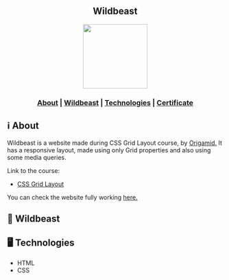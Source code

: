 <h2 align="center">
Wildbeast
</h2>

<p align="center"> 
<img src="https://i.pinimg.com/originals/2b/26/75/2b267547b45b53f39ae691d359b77d93.png" width="150" heigth="150">
</p>

<h3 align="center">  
  <a href="#information_source-about">About</a> | 
   <a href="#page_facing_up-wildbeast">Wildbeast</a> |
  <a href="#desktop_computer-technologies">Technologies</a> |
  <a href="#page_facing_up-certificate">Certificate</a>
</h3>


## :information_source: About
Wildbeast is a website made during CSS Grid Layout course, by <a href="https://www.origamid.com/">Origamid.</a> It has a responsive layout, made using only Grid properties and also using some media queries.

Link to the course: 
<ul>
  <li><a href="https://www.origamid.com/curso/css-grid-layout/">CSS Grid Layout</a></li>
</ul>

You can check the website fully working <a href="https://wildbeast-origamid.netlify.app/">here.</a>

## :page_facing_up: Wildbeast


## :desktop_computer: Technologies
<ul>
  <li>HTML</li>
  <li>CSS</li>
</ul>

